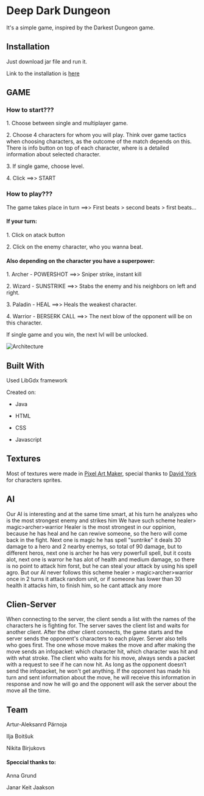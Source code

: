 <h1>Deep Dark Dungeon</h1>

<p>It's a simple game, inspired by the Darkest Dungeon game.</p>

<h2>Installation</h2>

<p>Just download jar file and run it.</p>
<p>Link to the installation is <a href="https://drive.google.com/file/d/143r8EWtxTJ7-jzCPyJFsUYbPk79WOdrV/view">here</a></p>

<h2>GAME</h2>
<h3>How to start???</h3>
<p>1. Choose between single and multiplayer game.</p>
<p>2. Сhoose 4 characters for whom you will play. Think over game tactics when choosing characters, as the outcome of the match depends on this. There is info button on top of each character, where is a detailed information about selected character.</p>
<p>3. If single game, choose level.</p>
<p>4. Click ==&gt;&gt; START</p>
<h3>How to play???</h3>
<p>The game takes place in turn ==&gt;&gt; First beats &gt; second beats &gt; first beats...</p>
<h4>If your turn:</h4>
<p>1. Click on atack button</p>
<p>2. Click on the enemy character, who you wanna beat.</p>
<h4>Also depending on the character you have a superpower:</h4>
<p>1. Archer - POWERSHOT ==&gt;&gt; Sniper strike, instant kill</p>
<p>2. Wizard - SUNSTRIKE ==&gt;&gt; Stabs the enemy and his neighbors on left and right.</p>
<p>3. Paladin - HEAL ==&gt;&gt; Heals the weakest character.</p>
<p>4. Warrior - BERSERK CALL ==&gt;&gt; The next blow of the opponent will be on this character.</p>
<p>If single game and you win, the next lvl will be unlocked.</p>

<img src="https://media.discordapp.net/attachments/695300436319535174/712687994309443624/unknown.png" alt="Architecture">

<h2>Built With</h2>

<p>Used LibGdx framework</p>
<p>Created on:</p>
<ul>
<li><p>Java</p></li>
<li><p>HTML</p></li>
<li><p>CSS</p></li>
<li><p>Javascript</p></li>
</ul>

<h2>Textures</h2>
<p>Most of textures were made in <a href="http://pixelartmaker.com">Pixel Art Maker</a>, special thanks to <a href="https://www.linkedin.com/in/davideyork/">David York</a> for characters sprites.</p>

<h2>AI</h2>
<p>Our AI is interesting and at the same time smart, at his turn he analyzes who is the most strongest enemy and strikes him
We have such scheme healer> magic>archer>warrior
Healer is the most strongest in our oppinion, because he has heal and he can rewive someone, so the hero will come back in the fight. Next one is magic he has spell "suntrike" it deals 30 damage to a hero and 2 nearby enemys, so total of 90 damage, but to different heros, next one is archer he has very powerfull spell, but it costs alot, next one is warror he has alot of health and medium damage, so there is no point to attack him forst, but he can steal your attack by using his spell agro.
But our AI never follows this scheme healer > magic>archer>warrior once in 2 turns it attack random unit, or if someone has lower than 30 health it attacks him, to finish him, so he cant attack any more
</p>

<h2>Clien-Server</h2>
<p>When connecting to the server, the client sends a list with the names of the characters he is fighting for. The server saves the client list and waits for another client. After the other client connects, the game starts and the server sends the opponent's characters to each player. Server also tells who goes first. The one whose move makes the move and after making the move sends an infopacket: which character hit, which character was hit and with what stroke. The client who waits for his move, always sends a packet with a request to see if he can now hit. As long as the opponent doesn’t send the infopacket, he won't get anything. If the opponent has made his turn and sent information about the move, he will receive this information in response and now he will go and the opponent will ask the server about the move all the time.
</p>

<h2>Team</h2>

<p>Artur-Aleksanrd Pärnoja</p>
<p>Ilja Boitšuk</p>
<p>Nikita Birjukovs</p>

<h4>Speccial thanks to:</h4>
<p>Anna Grund</p>
<p>Janar Keit Jaakson</p>
